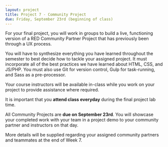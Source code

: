```yaml
---
layout: project
title: Project 7 - Community Project
due: Friday, September 23rd (beginning of class)
---
```


For your final project, you will work in groups to build a live, functioning version of a RED Community Partner Project that has previously been through a UX process.

You will have to synthesize everything you have learned throughout the semester to best decide how to tackle your assigned project. It must incorporate all of the best practices we have learned about HTML, CSS, and JS/PHP. You must also use Git for version control, Gulp for task-running, and Sass as a pre-processor.

Your course instructors will be available in-class while you work on your project to provide assistance where required.

It is important that you **attend class everyday** during the final project lab time.

All Community Projects are **due on September 23rd**. You will showcase your completed work with your team in a project demo to your community partner and instructors on that day.

More details will be supplied regarding your assigned community partners and teammates at the end of Week 7.
